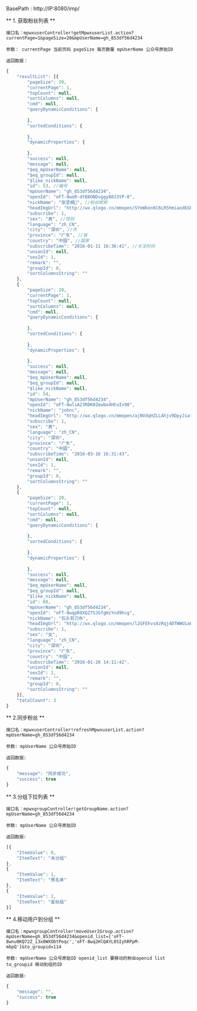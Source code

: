 

BasePath : http://IP:8080/imp/

** 1. 获取粉丝列表 **

`接口名：mpwxuserController!getMpwxuserList.action?currentPage=1&pageSize=20&mpUserName=gh_853df56d4234`

`参数： currentPage 当前页码 pageSize 每页数量 mpUserName 公众号原始ID`

`返回数据：`
```javascript
{
	"resultList": [{
		"pageSize": 20,
		"currentPage": 1,
		"topCount": null,
		"sortColumns": null,
		"cmd": null,
		"queryDynamicConditions": {
			
		},
		"sortedConditions": {
			
		},
		"dynamicProperties": {
			
		},
		"success": null,
		"message": null,
		"$eq_mpUserName": null,
		"$eq_groupId": null,
		"$like_nickName": null,
		"id": 53, //编号
		"mpUserName": "gh_853df56d4234", 
		"openId": "oFT-8woR-dtB8ONDvggy80J3tP-0",
		"nickName": "张坚楠", //粉丝昵称
		"headImgUrl": "http://wx.qlogo.cn/mmopen/SYeWkon6C6LR5hmiaodEGQkzDdxfnPk0ibcJbvN8BxvuPw6E5CkGIuFVjoMmMPDPo9QtFWdf48ou6W05cXX76Tog/0", //头像
		"subscribe": 1,
		"sex": "男", //性别
		"language": "zh_CN",
		"city": "深圳", //市
		"province": "广东", //省
		"country": "中国", //国家
		"subscribeTime": "2016-01-11 16:36:41", //关注时间
		"unionId": null,
		"sexId": 1,
		"remark": "",
		"groupId": 0,
		"sortColumnsString": ""
	},
	{
		"pageSize": 20,
		"currentPage": 1,
		"topCount": null,
		"sortColumns": null,
		"cmd": null,
		"queryDynamicConditions": {
			
		},
		"sortedConditions": {
			
		},
		"dynamicProperties": {
			
		},
		"success": null,
		"message": null,
		"$eq_mpUserName": null,
		"$eq_groupId": null,
		"$like_nickName": null,
		"id": 54,
		"mpUserName": "gh_853df56d4234",
		"openId": "oFT-8wliA23RDK0Zewbo4HtuIv98",
		"nickName": "johnc",
		"headImgUrl": "http://wx.qlogo.cn/mmopen/ajNVdqHZLLAhjv9DpyJiat5jRibEqO76ze5Ds5ZQNiaIAbJWmn7j1LYoW1UGiapdVTkVciaJl3SJVO2GTZcdk4ffvmA/0",
		"subscribe": 1,
		"sex": "男",
		"language": "zh_CN",
		"city": "深圳",
		"province": "广东",
		"country": "中国",
		"subscribeTime": "2016-03-16 16:31:43",
		"unionId": null,
		"sexId": 1,
		"remark": "",
		"groupId": 0,
		"sortColumnsString": ""
	},
	{
		"pageSize": 20,
		"currentPage": 1,
		"topCount": null,
		"sortColumns": null,
		"cmd": null,
		"queryDynamicConditions": {
			
		},
		"sortedConditions": {
			
		},
		"dynamicProperties": {
			
		},
		"success": null,
		"message": null,
		"$eq_mpUserName": null,
		"$eq_groupId": null,
		"$like_nickName": null,
		"id": 68,
		"mpUserName": "gh_853df56d4234",
		"openId": "oFT-8wqpR8XQZ7SJGfgHzYnd9hcg",
		"nickName": "石头剪刀布",
		"headImgUrl": "http://wx.qlogo.cn/mmopen/l2GFEhvs8zRqj4DTWWUia6nqJ6OjlClUs3PibUI0Kuemu3jVkJQP53zHWlkgCHVTsbeJ5v72vCluoC9OG6Ddib8q4HdHpic1BfZ7/0",
		"subscribe": 1,
		"sex": "女",
		"language": "zh_CN",
		"city": "深圳",
		"province": "广东",
		"country": "中国",
		"subscribeTime": "2016-01-26 14:11:42",
		"unionId": null,
		"sexId": 2,
		"remark": "",
		"groupId": 0,
		"sortColumnsString": ""
	}],
	"totalCount": 3
}
```
** 2.同步粉丝 **

`接口名：mpwxuserController!refreshMpwxuserList.action?mpUserName=gh_853df56d4234`

`参数: mpUserName 公众号原始ID`

`返回数据:`

```javascript
{
	"message": "同步成功",
	"success": true
}
```

** 3.分组下拉列表 **

`接口名：mpwxgroupController!getGroupName.action?mpUserName=gh_853df56d4234`

`参数: mpUserName 公众号原始ID`

`返回数据:`

```javascript
[{
	"ItemValue": 0,
	"ItemText": "未分组"
},
{
	"ItemValue": 1,
	"ItemText": "黑名单"
},
{
	"ItemValue": 2,
	"ItemText": "星标组"
}]
```

** 4.移动用户到分组 **

`接口名：mpwxgroupController!moveUser2Group.action?mpUserName=gh_853df56d4234&openid_list=['oFT-8wnu0KQ72Z_i3x0WXObtPoqc','oFT-8wq2HlQAYL0SIyhRPpM-mbpQ']&to_groupid=114`

`参数: mpUserName 公众号原始ID openid_list 要移动的粉丝openid list to_groupid 移动到组的ID`

`返回数据:`

```javascript
{
	"message": "",
	"success": true
}
```
